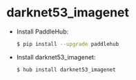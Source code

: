 # darknet53_imagenet
* Install PaddleHub: 

    ```bash
    $ pip install --upgrade paddlehub
    ```

* Install darknet53_imagenet: 

    ```bash
    $ hub install darknet53_imagenet
    ```
